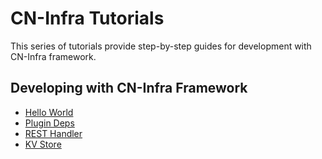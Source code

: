 # CN-Infra Tutorials

This series of tutorials provide step-by-step guides for development with 
CN-Infra framework.

## Developing with CN-Infra Framework

- [Hello World](01_hello-world.md)
- [Plugin Deps](02_plugin-deps.md)
- [REST Handler](03_rest-handler.md)
- [KV Store](04_kv-store.md)
